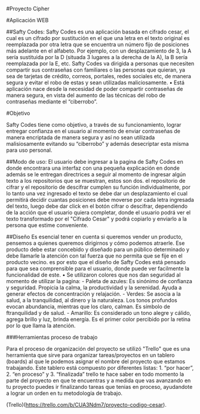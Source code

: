 #Proyecto Cipher 

#Aplicación WEB

##Safty Codes:
Safty Codes es una aplicación basada en cifrado cesar, el cual es un cifrado por sustitución en el que una letra en el texto original es reemplazada por otra letra que se encuentra un número fijo de posiciones más adelante en el alfabeto. Por ejemplo, con un desplazamiento de 3, la A sería sustituida por la D (situada 3 lugares a la derecha de la A), la B sería reemplazada por la E, etc. 
Safty Codes va dirigida a personas que necesiten compartir sus contraseñas con familiares o las personas que quieran, ya sea de tarjetas de crédito, correos, portales, redes sociales etc, de manera segura y evitar el robo de estas y sean utilizadas maliciosamente.
•	Está aplicación nace desde la necesidad de poder compartir contraseñas de manera segura, en vista del aumento de las técnicas del robo de contraseñas mediante el “ciberrobo”. 

#Objetivo

Safty Codes tiene como objetivo, a través de su funcionamiento, lograr entregar confianza en el usuario al momento de enviar contraseñas de manera encriptada de manera segura y así no sean utilizada malisiosamente evitando su “ciberrobo” y además desecriptar esta misma para uso personal.

##Modo de uso:
El usuario  debe ingresar a la pagina de Safty Codes en donde encontrara una interfaz con una pequeña explicación en donde además se le entregan directrices a seguir al momento de ingresar algún texto a los repositorios que se muestran, estos son dos. el repositorio de cifrar y el repositorio de descifrar cumplen su función individualmente, por lo tanto una vez ingresado el texto se debe dar un desplazamiento el cual permitirá decidir cuantas posiciones debe moverse por cada letra ingresada del texto, luego debe dar click en el botón cifrar o descifrar, dependiendo de la acción que el usuario quiera completar, donde el usuario podrá ver el texto transformado por el "Cifrado Cesar" y podrá copiarlo y enviarlo a la persona que estime conveniente.

##Diseño
Es esencial tener en cuenta si queremos vender un producto, pensemos a quienes queremos dirigirnos y cómo podemos atraerle. Ese producto debe estar concebido y diseñado para un público determinado y debe llamarle la atención con tal fuerza que no permita que se fije en el producto vecino. es por esto que el diseño de Safty Codes está pensado para que sea comprensible para el usuario, donde puede ver facilmente la funcionalidad de este.
•	Se utilizaron colores que nos dan seguridad al momento de utilizar la pagina:
    - Paleta de azules: Es sinónimo de confianza y seguridad. Propicia la calma, la productividad y la serenidad. Ayuda a generar efectos de concentración y relajación.
    - Verdes: Se asocia a la salud, a la tranquilidad, al dinero y la naturaleza. Los tonos profundos evocan abundancia, mientras que los claro, calman. Es símbolo de ftranquilidad y de salud.
    - Amarillo: Es considerado un tono alegre y cálido, agrega brillo y luz, brinda energía. Es el primer color percibido por la retina por lo que llama la atención.

###Herramientas proceso de trabajo

Para el proceso de organización del proyecto se utilizó "Trello" que es una herramienta que sirve para organizar tareas/proyectos en un tablero (boards) al que le podemos asignar el nombre del proyecto que estamos trabajando. Este tablero está compuesto por diferentes listas: 1. “por hacer”, 2. “en proceso” y 3. “finalizada” trello te hace saber en todo momento la parte del proyecto en que te encuentras y a medida que vas avanzando en tu proyecto puedes ir finalizando tareas que tenias en proceso, ayudandote a lograr un orden en tu metodología de trabajo.

(Trello)(https://trello.com/b/CUA3Ndm7/proyecto-codigo-cesar).



